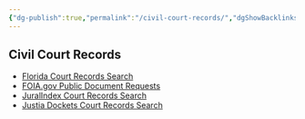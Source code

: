 ```yaml
---
{"dg-publish":true,"permalink":"/civil-court-records/","dgShowBacklinks":true,"dgShowLocalGraph":true}
---
```



## Civil Court Records
- [Florida Court Records Search](https://www.civitekflorida.com/ocrs/county)
- [FOIA.gov Public Document Requests](https://www.foia.gov/search.html)
- [JuralIndex Court Records Search](https://www.juralindex.com/)
- [Justia Dockets Court Records Search](https://dockets.justia.com/)